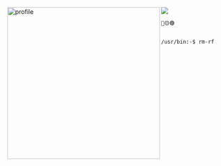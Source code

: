 <img align="left" src="https://i.pinimg.com/564x/48/27/69/48276974f7832b284d2940f9c13d3589.jpg" alt="profile" height="350" />
<img src="https://spotify-recently-played-readme.vercel.app/api?user=c2kolwl0uwrwm31zw1msees8x&count=1" />

```ocaml
🔴🟡🟢


/usr/bin:-$ rm-rf
```
<!-- <img src="https://spotify-recently-played-readme.vercel.app/api?user=c2kolwl0uwrwm31zw1msees8x&count=1" /><br><br>
<a href="https://discord.com/users/873576476136575006"><img src="https://lanyard.cnrad.dev/api/873576476136575006?idleMessage=anita%20max%20wynn&hideDiscrim=true" width="400"/></a>)
-->
